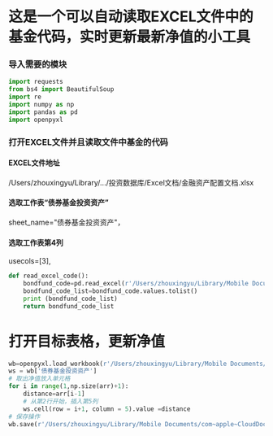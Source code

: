 # 这是一个可以自动读取EXCEL文件中的基金代码，实时更新最新净值的小工具

### 导入需要的模块
```python
import requests
from bs4 import BeautifulSoup
import re
import numpy as np
import pandas as pd
import openpyxl
```

### 打开EXCEL文件并且读取文件中基金的代码

#### EXCEL文件地址

/Users/zhouxingyu/Library/.../投资数据库/Excel文档/金融资产配置文档.xlsx 

#### 选取工作表“债券基金投资资产”

sheet_name="债券基金投资资产"，

#### 选取工作表第4列

usecols=[3],


```python
def read_excel_code():
    bondfund_code=pd.read_excel(r'/Users/zhouxingyu/Library/Mobile Documents/com~apple~CloudDocs/Xingyu Zhou/[5] Financial/投资数据库/Excel文档/金融资产配置文档.xlsx',usecols=[3],dtype=str,sheet_name="债券基金投资资产")
    bondfund_code_list=bondfund_code.values.tolist()
    print (bondfund_code_list)
    return bondfund_code_list
```

# 打开目标表格，更新净值

```python
wb=openpyxl.load_workbook(r'/Users/zhouxingyu/Library/Mobile Documents/com~apple~CloudDocs/Xingyu Zhou/[5] Financial/投资数据库/Excel文档/金融资产配置文档.xlsx')
ws = wb['债券基金投资资产']
# 取出净值放入单元格
for i in range(1,np.size(arr)+1):
    distance=arr[i-1]
    # 从第2行开始，插入第5列
    ws.cell(row = i+1, column = 5).value =distance
# 保存操作
wb.save(r'/Users/zhouxingyu/Library/Mobile Documents/com~apple~CloudDocs/Xingyu Zhou/[5] Financial/投资数据库/Excel文档/金融资产配置文档.xlsx')
```
